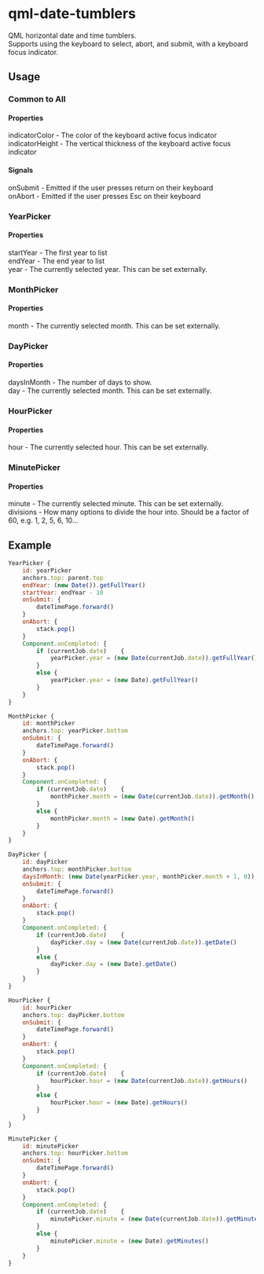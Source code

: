 # qml-date-tumblers
QML horizontal date and time tumblers.  
Supports using the keyboard to select, abort, and submit, with a keyboard focus indicator.

## Usage

### Common to All
#### Properties
indicatorColor - The color of the keyboard active focus indicator  
indicatorHeight - The vertical thickness of the keyboard active focus indicator
#### Signals
onSubmit - Emitted if the user presses return on their keyboard  
onAbort - Emitted if the user presses Esc on their keyboard

### YearPicker
#### Properties
startYear - The first year to list  
endYear - The end year to list  
year - The currently selected year. This can be set externally.  

### MonthPicker
#### Properties
month - The currently selected month. This can be set externally.

### DayPicker
#### Properties
daysInMonth - The number of days to show.  
day - The currently selected month. This can be set externally.

### HourPicker
#### Properties
hour - The currently selected hour. This can be set externally.

### MinutePicker
#### Properties
minute - The currently selected minute. This can be set externally.  
divisions - How many options to divide the hour into. Should be a factor of 60, e.g. 1, 2, 5, 6, 10...

## Example
```qml
YearPicker {
	id: yearPicker
	anchors.top: parent.top
	endYear: (new Date()).getFullYear()
	startYear: endYear - 10
	onSubmit: {
		dateTimePage.forward()
	}
	onAbort: {
		stack.pop()
	}
	Component.onCompleted: {
		if (currentJob.date)	{
			yearPicker.year = (new Date(currentJob.date)).getFullYear()
		}
		else {
			yearPicker.year = (new Date).getFullYear()
		}
	}
}

MonthPicker {
	id: monthPicker
	anchors.top: yearPicker.bottom
	onSubmit: {
		dateTimePage.forward()
	}
	onAbort: {
		stack.pop()
	}
	Component.onCompleted: {
		if (currentJob.date)	{
			monthPicker.month = (new Date(currentJob.date)).getMonth()
		}
		else {
			monthPicker.month = (new Date).getMonth()
		}
	}
}

DayPicker {
	id: dayPicker
	anchors.top: monthPicker.bottom
	daysInMonth: (new Date(yearPicker.year, monthPicker.month + 1, 0)).getDate()
	onSubmit: {
		dateTimePage.forward()
	}
	onAbort: {
		stack.pop()
	}
	Component.onCompleted: {
		if (currentJob.date)	{
			dayPicker.day = (new Date(currentJob.date)).getDate()
		}
		else {
			dayPicker.day = (new Date).getDate()
		}
	}
}

HourPicker {
	id: hourPicker
	anchors.top: dayPicker.bottom
	onSubmit: {
		dateTimePage.forward()
	}
	onAbort: {
		stack.pop()
	}
	Component.onCompleted: {
		if (currentJob.date)	{
			hourPicker.hour = (new Date(currentJob.date)).getHours()
		}
		else {
			hourPicker.hour = (new Date).getHours()
		}
	}
}

MinutePicker {
	id: minutePicker
	anchors.top: hourPicker.bottom
	onSubmit: {
		dateTimePage.forward()
	}
	onAbort: {
		stack.pop()
	}
	Component.onCompleted: {
		if (currentJob.date)	{
			minutePicker.minute = (new Date(currentJob.date)).getMinutes()
		}
		else {
			minutePicker.minute = (new Date).getMinutes()
		}
	}
}
```
